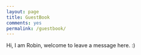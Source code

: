 ```yaml
---
layout: page
title: GuestBook
comments: yes
permalink: /guestbook/
---
```


Hi, I am Robin, welcome to leave a message here. :)
